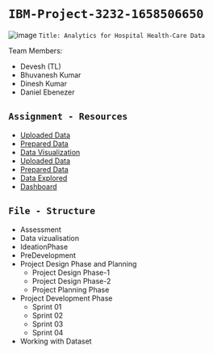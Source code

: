 # `IBM-Project-3232-1658506650`
![image](https://onlinedegrees.sandiego.edu/wp-content/uploads/2019/07/What-is-Health-Care-Analytics.png)
`Title: Analytics for Hospital Health-Care Data`

Team Members:
+ Devesh (TL)
+ Bhuvanesh Kumar
+ Dinesh Kumar
+ Daniel Ebenezer
    
## `Assignment - Resources`
* [Uploaded Data](https://us3.ca.analytics.ibm.com/bi/?perspective=home&folder=iF62568E933604D7CB92C2CD61BA14DF4)
* [Prepared Data](https://us3.ca.analytics.ibm.com/bi/?perspective=ca-modeller&pathRef=.my_folders%2F50_Startups_DataPrep)
* [Data Visualization](https://us3.ca.analytics.ibm.com/bi/?perspective=explore&pathRef=.my_folders%2F50_Startups_DataExplored)
* [Uploaded Data](https://us3.ca.analytics.ibm.com/bi/?perspective=home&folder=i3A3D384C78064727BAC13DF210011454)
* [Prepared Data](https://us3.ca.analytics.ibm.com/bi/?perspective=ca-modeller&pathRef=.my_folders%2FPharma_Monthly_Sales_DataPrep)
* [Data Explored](https://us3.ca.analytics.ibm.com/bi/?perspective=explore&pathRef=.my_folders%2FPharma_Monthly_Sales_DataExplored)
* [Dashboard](https://us3.ca.analytics.ibm.com/bi/?perspective=dashboard&pathRef=.my_folders%2FPharma_Monthly_Sales_Dashboard&action=view&mode=dashboard)

## `File - Structure`
+ Assessment
+ Data vizualisation
+ IdeationPhase
+ PreDevelopment
+ Project Design Phase and Planning
    + Project Design Phase-1
    + Project Design Phase-2
    + Project Planning Phase
+ Project Development Phase
    + Sprint 01
    + Sprint 02
    + Sprint 03
    + Sprint 04 
+ Working with Dataset

    
